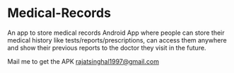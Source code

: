 # Medical-Records
An app to store medical records
Android App where people can store their medical history like tests/reports/prescriptions, 
can access them anywhere and show their previous reports to the doctor they visit in the future.

Mail me to get the APK
rajatsinghal1997@gmail.com
